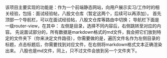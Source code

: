 该项目主要实现的功能是：作为一个前端静态网站，向用户展示实习/工作时的相关经验，包括：面试经验帖，八股文仓库（暂定这两个，后续可以再添加）。
首先顶部一个导航栏，可以在面试经验帖，八股文仓库等路由中切换；
导航栏下面是一级router-view，在其中：
左侧是目录，选择不同内容后，右侧跳转至对应的内容。
先说面试部分的，所有数据是markdown格式的md文件，我会把它们放到特定的文件夹下（你来决定文件路径），你需要做的是，遍历文件名作为左侧目录的标题，点击标题后，你需要找到对应文件，在右侧将markdown格式文本正确渲染出来。
八股也是md文件，同上，只不过文件会放到另一个文件夹下。
